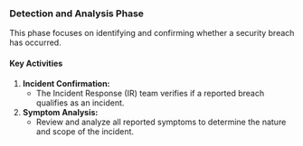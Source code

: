 ### Detection and Analysis Phase
This phase focuses on identifying and confirming whether a security breach has occurred.

#### Key Activities
1. **Incident Confirmation:**
    - The Incident Response (IR) team verifies if a reported breach qualifies as an incident.
2. **Symptom Analysis:**
    - Review and analyze all reported symptoms to determine the nature and scope of the incident.